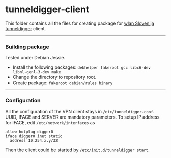 # tunneldigger-client

This folder contains all the files for creating package for [wlan Slovenija tunneldigger](https://github.com/wlanslovenija/tunneldigger) client.

---
### Building package

Tested under Debian Jessie.

* Install the following packages: `debhelper fakeroot gcc libc6-dev libnl-genl-3-dev make`
* Change the directory to repository root.
* Create package: `fakeroot debian/rules binary`

---
### Configuration

All the configuration of the VPN client stays in `/etc/tunneldigger.conf`. UUID, IFACE and SERVER are mandatory parameters.
To setup IP address for IFACE, edit `/etc/network/interfaces` as

```
allow-hotplug digger0
iface digger0 inet static
  address 10.254.x.y/32
```

Then the client could be started by `/etc/init.d/tunneldigger start`.

